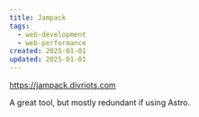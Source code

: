 ```yaml
---
title: Jampack
tags: 
  - web-development
  - web-performance
created: 2025-01-01
updated: 2025-01-01
---
```


https://jampack.divriots.com

A great tool, but mostly redundant if using Astro.